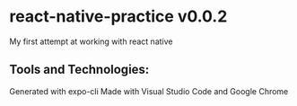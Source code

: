 # react-native-practice v0.0.2

My first attempt at working with react native

## Tools and Technologies:

Generated with expo-cli
Made with Visual Studio Code and Google Chrome
